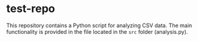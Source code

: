 # test-repo

This repository contains a Python script for analyzing CSV data. The main functionality is provided in the file located in the `src` folder (analysis.py).